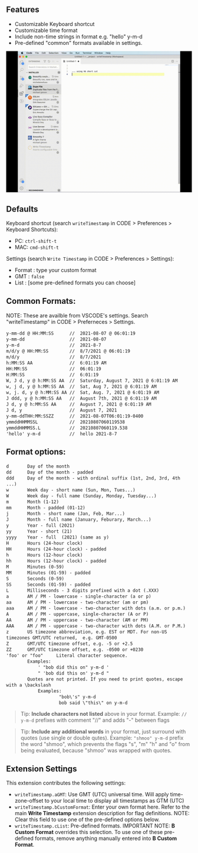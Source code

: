 ## Features

- Customizable Keyboard shortcut
- Customizable time format
- Include non-time strings in format e.g. "hello" y-m-d
- Pre-defined "common" formats available in settings.

![quick overview](https://github.com/bobtherobot/writeTimestamp/raw/main/write-timestamp-720.gif)

## Defaults

Keyboard shortcut (search `writeTimestamp` in CODE > Preferences > Keyboard Shortcuts):
- PC: `ctrl-shift-t`
- MAC: `cmd-shift-t`

Settings (search `Write Timestamp` in CODE > Preferences > Settings):
- Format : type your custom format
- GMT : `false`
- List : [some pre-defined formats you can choose]

## Common Formats:

NOTE: These are availble from VSCODE's settings. Search "writeTimestamp" in CODE > Preferneces > Settings.

	y-mm-dd @ HH:MM:SS      //  2021-08-07 @ 06:01:19
	y-mm-dd                 //  2021-08-07
	y-m-d                   //  2021-8-7
	m/d/y @ HH:MM:SS        //  8/7/2021 @ 06:01:19
	m/d/y                   //  8/7/2021
	h:MM:SS AA              //  6:01:19 AM
	HH:MM:SS                //  06:01:19
	H:MM:SS                 //  6:01:19
	W, J d, y @ h:MM:SS AA  //  Saturday, August 7, 2021 @ 6:01:19 AM
	w, j d, y @ h:MM:SS AA  //  Sat, Aug 7, 2021 @ 6:01:19 AM
	w, j. d, y @ h:MM:SS AA //  Sat, Aug. 7, 2021 @ 6:01:19 AM
	J ddd, y @ h:MM:SS AA   //  August 7th, 2021 @ 6:01:19 AM
	J d, y @ h:MM:SS AA     //  August 7, 2021 @ 6:01:19 AM
	J d, y                  //  August 7, 2021
	y-mm-ddTHH:MM:SSZZ      //  2021-08-07T06:01:19-0400
	ymmddHHMMSSL            //  20210807060119538
	ymmddHHMMSS.L           //  20210807060119.538
	'hello' y-m-d           //  hello 2021-8-7


## Format options:

    d       Day of the month
    dd      Day of the month - padded
    ddd     Day of the month - with ordinal suffix (1st, 2nd, 3rd, 4th ...)
    w       Week day - short name (Sun, Mon, Tues...)
    W       Week day - full name (Sunday, Monday, Tuesday...)
    m       Month (1-12)
    mm      Month - padded (01-12)
    j       Month - short name (Jan, Feb, Mar...)
    J       Month - full name (January, Feburary, March...)
    y       Year - full (2021) 
    yy      Year - short (21)
    yyyy    Year - full  (2021) (same as y)
    H       Hours (24-hour clock)
    HH      Hours (24-hour clock) - padded
    h       Hours (12-hour clock) 
    hh      Hours (12-hour clock) - padded
    M       Minutes (0-59)
    MM      Minutes (01-59) - padded
    S       Seconds (0-59)
    SS      Seconds (01-59) - padded
    L       Milliseconds - 3 digits prefixed with a dot (.XXX)
    a       AM / PM - lowercase - single-character (a or p)
    aa      AM / PM - lowercase - two-character (am or pm)
    aaa     AM / PM - lowercase - two-character with dots (a.m. or p.m.)
    A       AM / PM - uppercase, single-character (A or P)
    AA      AM / PM - uppercase - two-character (AM or PM)
    AAA     AM / PM - uppercase - two-character with dots (A.M. or P.M.)
    z       US timezone abbreviation, e.g. EST or MDT. For non-US timezones GMT/UTC returned,  e.g. GMT-0500
    Z       GMT/UTC timezone offset, e.g. -5 or +2.5
    ZZ      GMT/UTC timezone offset, e.g. -0500 or +0230
    'foo' or "foo"     Literal character sequence.
            Examples: 
                ' "bob did this on" y-m-d '
                " 'bob did this on' y-m-d "
            Quotes are not printed. If you need to print quotes, escape with a \backslash
                Examples:
                        "bob\'s" y-m-d
                        bob said \"this\" on y-m-d 

> Tip: __Include characters not listed__ above in your format. Example: `// y-m-d` prefixes with comment "//" and adds "-" between flags

> Tip: __Include any additional words__ in your format, just surround with quotes (use single or double qutes). Example: `"shmoo" y-m-d` prefix the word "shmoo", which prevents the flags "s", "m" "h" and "o" from being evaluated, because "shmoo" was wrapped with quotes.




## Extension Settings

This extension contributes the following settings:


* `writeTimestamp.aGMT`: Use GMT (UTC) universal time. Will apply time-zone-offset to your local time to display all timestamps as GTM (UTC)
* `writeTimestamp.bCustomFormat`: Enter your own format here. Refer to the main __Write Timestamp__ extension description for flag definitions. NOTE: Clear this field to use one of the pre-defined options below.
* `writeTimestamp.cList`: Pre-defined formats. IMPORTANT NOTE: __B Custom Format__ overrides this selection. To use one of these pre-defined formats, remove anything manually entered into __B Custom Format__.
